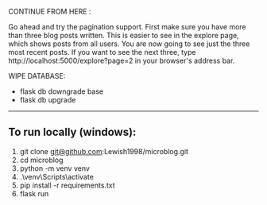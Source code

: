 CONTINUE FROM HERE :

Go ahead and try the pagination support. First make sure you have more than three blog posts written. This is easier to see in the explore page, which shows posts from all users. You are now going to see just the three most recent posts. If you want to see the next three, type http://localhost:5000/explore?page=2 in your browser's address bar.

WIPE DATABASE:
* flask db downgrade base
* flask db upgrade





<hr>

## To run locally (windows):
1. git clone git@github.com:Lewish1998/microblog.git
2. cd microblog
3. python -m venv venv
4. .\venv\Scripts\activate
5. pip install -r requirements.txt
6. flask run